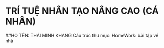 # TRÍ TUỆ NHÂN TẠO NÂNG CAO (CÁ NHÂN)
##HỌ TÊN: THÁI MINH KHANG
Cấu trúc thư mục:
  HomeWork: bài tập về nhà
  

